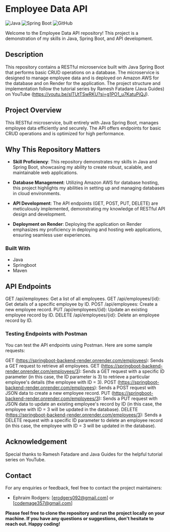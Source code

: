 # Employee Data API

![Java](https://img.shields.io/badge/Java-blue)
![Spring Boot](https://img.shields.io/badge/Spring%20-brightgreen)
![GitHub](https://img.shields.io/badge/GitHub-Repository-lightgrey)

Welcome to the Employee Data API repository! This project is a demonstration of my skills in Java, Spring Boot, and API development.

## Description

This repository contains a RESTful microservice built with Java Spring Boot that performs basic CRUD operations on a database. The microservice is designed to manage employee data and is deployed on Amazon AWS for the database and on Render for the application. The project structure and implementation follow the tutorial series by Ramesh Fatadare (Java Guides) on YouTube (https://youtu.be/slTUtTSwRKU?si=g1PO1_u7KatuPiQJ).

## Project Overview

This RESTful microservice, built entirely with Java Spring Boot, manages employee data efficiently and securely. The API offers endpoints for basic CRUD operations and is optimized for high performance.

## Why This Repository Matters

- **Skill Proficiency**: This repository demonstrates my skills in Java and Spring Boot, showcasing my ability to create robust, scalable, and maintainable web applications.

- **Database Management**: Utilizing Amazon AWS for database hosting, this project highlights my abilities in setting up and managing databases in cloud environments.

- **API Development**: The API endpoints (GET, POST, PUT, DELETE) are meticulously implemented, demonstrating my knowledge of RESTful API design and development.

- **Deployment on Render**: Deploying the application on Render emphasizes my proficiency in deploying and hosting web applications, ensuring seamless user experiences.

### Built With

- Java 
- Springboot
- Maven

## API Endpoints
GET /api/employees: Get a list of all employees.
GET /api/employees/{id}: Get details of a specific employee by ID.
POST /api/employees: Create a new employee record.
PUT /api/employees/{id}: Update an existing employee record by ID.
DELETE /api/employees/{id}: Delete an employee record by ID.
### Testing Endpoints with Postman
You can test the API endpoints using Postman. Here are some sample requests:

GET (https://springboot-backend-render.onrender.com/employees): Sends a GET request to retrieve all employees.
GET (https://springboot-backend-render.onrender.com/employees/3): Sends a GET request with a specific ID parameter (in this case, the ID parameter is 3) to retrieve a particular employee's details (the employee with ID = 3).
POST (https://springboot-backend-render.onrender.com/employees): Sends a POST request with JSON data to create a new employee record.
PUT (https://springboot-backend-render.onrender.com/employees/3): Sends a PUT request with JSON data to update an existing employee's record by ID (in this case, the employee with ID = 3 will be updated in the database).
DELETE (https://springboot-backend-render.onrender.com/employees/3): Sends a DELETE request with a specific ID parameter to delete an employee record (in this case, the employee with ID = 3 will be updated in the database).

## Acknowledgement

Special thanks to Ramesh Fatadare and Java Guides for the helpful tutorial series on YouTube.

## Contact

For any enquiries or feedback, feel free to contact the project maintainers:
- Ephraim Rodgers: [erodgers092@gmail.com] or [codemage357@gmail.com]

**Please feel free to clone the repository and run the project locally on your machine. If you have any questions or suggestions, don't hesitate to reach out. Happy coding!**
